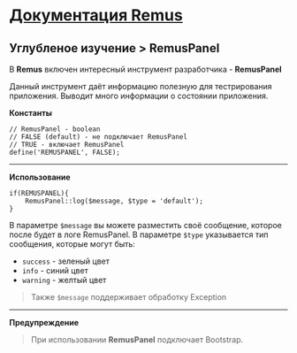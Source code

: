 [Документация Remus](https://github.com/RomensTeam/Remus/blob/documentation/documentation/index.md)
================

Углубленое изучение > RemusPanel
----
 
В **Remus** включен интересный инструмент разработчика - **RemusPanel**  

Данный инструмент даёт информацию полезную для тестрирования приложения.
Выводит много информации о состоянии приложения.


**Константы**

    // RemusPanel - boolean
    // FALSE (default) - не подключает RemusPanel
    // TRUE - включает RemusPanel
	define('REMUSPANEL', FALSE);
	

----------
**Использование**

    if(REMUSPANEL){
        RemusPanel::log($message, $type = 'default');
    }
	
В параметре `$message` вы можете разместить своё сообщение, которое после будет в логе RemusPanel.
В параметре `$type` указывается тип сообщения, которые могут быть:

* `success` - зеленый цвет
* `info` - синий цвет
* `warning` - желтый цвет

> Также `$message` поддерживает обработку Exception

----------

**Предупреждение**

> При использовании **RemusPanel** подключает Bootstrap.

